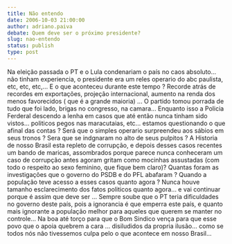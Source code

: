 ```yaml
---
title: Não entendo
date: 2006-10-03 21:00:00
author: adriano.paiva
debate: Quem deve ser o próximo presidente?
slug: nao-entendo
status: publish 
type: post
---
```


Na eleição passada o PT e o Lula condenariam o país no caos absoluto... não tinham experiencia, o presidente era um reles operario do abc paulista, etc, etc, etc,... E o que aconteceu durante este tempo ? Recorde atrás de recordes em exportações, projeção internacional, aumento na renda dos menos favorecidos ( que é a grande maioria) ... O partido tomou porrada de tudo que foi lado, brigas no congresso, na camara... Enquanto isso a Policia Ferderal descendo a lenha em casos que até então nunca tinham sido vistos... politicos pegos nas maracutaias, etc... estamos questionando o que afinal das contas ? Será que o simples operario surpreendeu aos sábios em seus tronos ? Sera que se indgnaram no alto de seus pulpitos ? A Historia de nosso Brasil esta repleto de corrupção, e depois desses casos recentes um bando de maricas, assombrados porque parece nunca conheceram um caso de corrupção antes agoram gritam como mocinhas assustadas (com todo o respeito ao sexo feminino, que fique bem claro)? Quantas foram as investigações que o governo do PSDB e do PFL abafaram ? Quando a população teve acesso a esses casos quanto agora ? Nunca houve tamanho esclarecimento dos fatos politicos quanto agora... e vai continuar porque é assim que deve ser ... Sempre soube que o PT teria dificuldades no governo deste país, pois a ignorancia é que emperra este país, e quanto mais ignorante a população melhor para aqueles que querem se manter no controle... Na boa até torço para que o Bom Sindico vença para que esse povo que o apoia quebrem a cara ... disiludidos da propria ilusão... como se todos nós não tivessemos culpa pelo o que acontece em nosso Brasil... 


